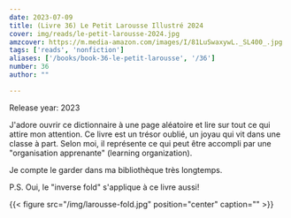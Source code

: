 ```yaml
---
date: 2023-07-09
title: (Livre 36) Le Petit Larousse Illustré 2024
cover: img/reads/le-petit-larousse-2024.jpg
amzcover: https://m.media-amazon.com/images/I/81LuSwaxywL._SL400_.jpg
tags: ['reads', 'nonfiction']
aliases: ['/books/book-36-le-petit-larousse', '/36']
number: 36
author: ""

---
```


Release year: 2023

J'adore ouvrir ce dictionnaire à une page aléatoire et lire sur tout ce qui attire mon attention. Ce livre est un trésor oublié, un joyau qui vit dans une classe à part. Selon moi, il représente ce qui peut être accompli par une "organisation apprenante" (learning organization).

Je compte le garder dans ma bibliothèque très longtemps.

P.S. Oui, le "inverse fold" s'applique à ce livre aussi!

{{< figure src="/img/larousse-fold.jpg" position="center" caption="" >}}

